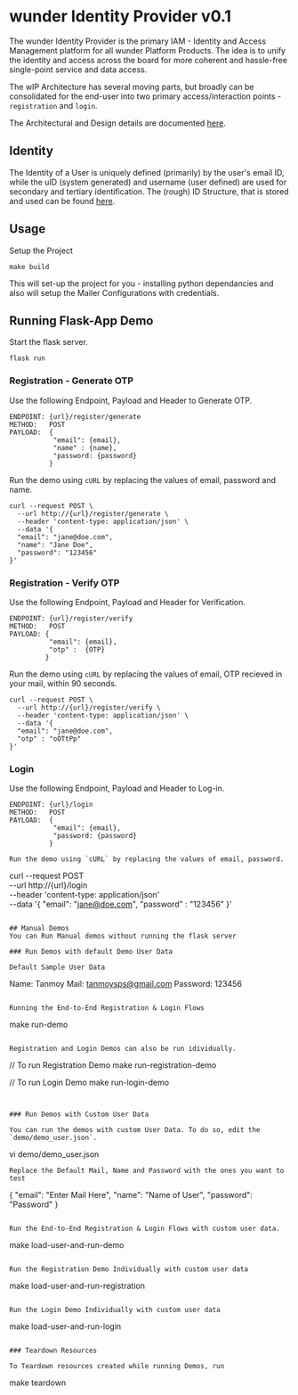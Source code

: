 # wunder Identity Provider v0.1

The wunder Identity Provider is the primary IAM - Identity and Access Management platform for all wunder Platform Products. The idea is to unify the identity and access across the board for more coherent and hassle-free single-point service and data access.

The wIP Architecture has several moving parts, but broadly can be consolidated for the end-user into two primary access/interaction points - `registration` and `login`. 

The Architectural and Design details are documented [here](./architecture/README.md).

## Identity

The Identity of a User is uniquely defined (primarily) by the user's email ID, while the uID (system generated) and username (user defined) are used for secondary and tertiary identification. The (rough) ID Structure, that is stored and used can be found [here](./architecture/README.md#identity-specification). 

## Usage 

Setup the Project
```
make build
```
This will set-up the project for you - installing python dependancies and also will setup the Mailer Configurations with credentials.

## Running Flask-App Demo

Start the flask server.
```
flask run
```

### Registration - Generate OTP

Use the following Endpoint, Payload and Header to Generate OTP.

```
ENDPOINT: {url}/register/generate
METHOD:   POST
PAYLOAD:  {
           "email": {email},
           "name" : {name},
           "password: {password}
          }
```
Run the demo using `cURL` by replacing the values of email, password and name.

```
curl --request POST \
  --url http://{url}/register/generate \
  --header 'content-type: application/json' \
  --data '{
  "email": "jane@doe.com",
  "name": "Jane Doe",
  "password": "123456"
}'
```
### Registration - Verify OTP

Use the following Endpoint, Payload and Header for Verification.

```
ENDPOINT: {url}/register/verify
METHOD:   POST
PAYLOAD: {
          "email": {email},
          "otp" :  {OTP}
         }
```
Run the demo using `cURL` by replacing the values of email, OTP recieved in your mail, within 90 seconds.
```
curl --request POST \
  --url http://{url}/register/verify \
  --header 'content-type: application/json' \
  --data '{
  "email": "jane@doe.com",
  "otp" : "oOTtPp"
}'
```

### Login

Use the following Endpoint, Payload and Header to Log-in.

```
ENDPOINT: {url}/login
METHOD:   POST
PAYLOAD:  {
           "email": {email},
           "password: {password}
          }

Run the demo using `cURL` by replacing the values of email, password.
```
curl --request POST \
  --url http://{url}/login \
  --header 'content-type: application/json' \
  --data '{
  "email": "jane@doe.com",
  "password" : "123456"
}'
```

## Manual Demos
You can Run Manual demos without running the flask server

### Run Demos with default Demo User Data

Default Sample User Data
```
Name: Tanmoy
Mail: tanmoysps@gmail.com
Password: 123456
```

Running the End-to-End Registration & Login Flows
```
make run-demo
```

Registration and Login Demos can also be run idividually.
```
// To run Registration Demo
make run-registration-demo

// To run Login Demo
make run-login-demo
```


### Run Demos with Custom User Data

You can run the demos with custom User Data. To do so, edit the `demo/demo_user.json`.

```
vi demo/demo_user.json
```
Replace the Default Mail, Name and Password with the ones you want to test
```
{
    "email": "Enter Mail Here",
    "name": "Name of User",
    "password": "Password"
}
```

Run the End-to-End Registration & Login Flows with custom user data.
```
make load-user-and-run-demo
```

Run the Registration Demo Individually with custom user data
```
make load-user-and-run-registration
```

Run the Login Demo Individually with custom user data
```
make load-user-and-run-login
```

### Teardown Resources

To Teardown resources created while running Demos, run
```
make teardown
```